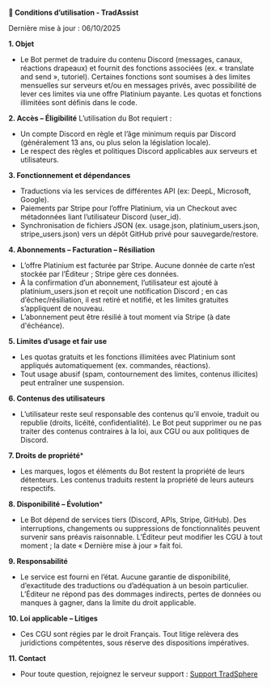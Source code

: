 **📜 Conditions d’utilisation - TradAssist**

Dernière mise à jour : 06/10/2025

**1. Objet**
- Le Bot permet de traduire du contenu Discord (messages, canaux, réactions drapeaux) et fournit des fonctions associées (ex. « translate and send », tutoriel). Certaines fonctions sont soumises à des limites mensuelles sur serveurs et/ou en messages privés, avec possibilité de lever ces limites via une offre Platinium payante. Les quotas et fonctions illimitées sont définis dans le code. 

**2. Accès – Éligibilité**
L’utilisation du Bot requiert :
- Un compte Discord en règle et l’âge minimum requis par Discord (généralement 13 ans, ou plus selon la législation locale).
- Le respect des règles et politiques Discord applicables aux serveurs et utilisateurs.

**3. Fonctionnement et dépendances**
- Traductions via les services de différentes API (ex: DeepL, Microsoft, Google). 
- Paiements par Stripe pour l’offre Platinium, via un Checkout avec métadonnées liant l’utilisateur Discord (user_id). 
- Synchronisation de fichiers JSON (ex. usage.json, platinium_users.json, stripe_users.json) vers un dépôt GitHub privé pour sauvegarde/restore. 

**4. Abonnements – Facturation – Résiliation**
- L’offre Platinium est facturée par Stripe. Aucune donnée de carte n’est stockée par l’Éditeur ; Stripe gère ces données.
- À la confirmation d’un abonnement, l’utilisateur est ajouté à platinium_users.json et reçoit une notification Discord ; en cas d’échec/résiliation, il est retiré et notifié, et les limites gratuites s’appliquent de nouveau. 
- L’abonnement peut être résilié à tout moment via Stripe (à date d'échéance).

**5. Limites d’usage et fair use**
- Les quotas gratuits et les fonctions illimitées avec Platinium sont appliqués automatiquement (ex. commandes, réactions). 
- Tout usage abusif (spam, contournement des limites, contenus illicites) peut entraîner une suspension.

**6. Contenus des utilisateurs**
- L’utilisateur reste seul responsable des contenus qu’il envoie, traduit ou republie (droits, licéité, confidentialité). Le Bot peut supprimer ou ne pas traiter des contenus contraires à la loi, aux CGU ou aux politiques de Discord.

**7. Droits de propriété***
- Les marques, logos et éléments du Bot restent la propriété de leurs détenteurs. Les contenus traduits restent la propriété de leurs auteurs respectifs.

**8. Disponibilité – Évolution***
- Le Bot dépend de services tiers (Discord, APIs, Stripe, GitHub). Des interruptions, changements ou suppressions de fonctionnalités peuvent survenir sans préavis raisonnable. L’Éditeur peut modifier les CGU à tout moment ; la date « Dernière mise à jour » fait foi.

**9. Responsabilité**
- Le service est fourni en l’état. Aucune garantie de disponibilité, d’exactitude des traductions ou d’adéquation à un besoin particulier. L’Éditeur ne répond pas des dommages indirects, pertes de données ou manques à gagner, dans la limite du droit applicable.

**10. Loi applicable – Litiges**
- Ces CGU sont régies par le droit Français. Tout litige relèvera des juridictions compétentes, sous réserve des dispositions impératives.

**11. Contact**
- Pour toute question, rejoignez le serveur support : [Support TradSphere](https://discord.gg/c5zvbAWwu8)
